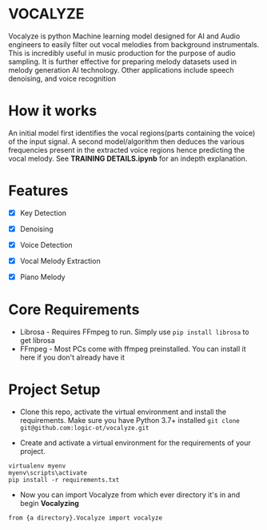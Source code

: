 # VOCALYZE
Vocalyze is python Machine learning model designed for AI and Audio engineers to easily filter out vocal melodies from background instrumentals. This is incredibly useful in music production for the purpose of audio sampling. It is further effective for preparing melody datasets used in melody generation AI technology. Other applications include speech denoising, and voice recognition

# How it works
An initial model first identifies the vocal regions(parts containing the voice) of the input signal. A second model/algorithm then deduces the various frequencies present in the extracted voice regions hence predicting the vocal melody. See <b>TRAINING DETAILS.ipynb</b> for an indepth explanation. 


# Features
- [x] Key Detection
- [x] Denoising 
- [x] Voice Detection
- [x] Vocal Melody Extraction
- [x] Piano Melody


# Core Requirements
* Librosa - Requires FFmpeg to run. Simply use ```pip install librosa```  to get librosa
* FFmpeg - Most PCs come with ffmpeg preinstalled. You can install it here if you don't already have it

# Project Setup
- Clone this repo, activate the virtual environment and install the requirements. Make sure you have Python 3.7+ installed 
```git clone git@github.com:logic-ot/vocalyze.git```

- Create and activate a virtual environment for the requirements of your project. 
```
virtualenv myenv
myenv\scripts\activate    
pip install -r requirements.txt
```

- Now you can import Vocalyze from which ever directory it's in and begin <b>Vocalyzing</b>
```
from {a directory}.Vocalyze import vocalyze
```




